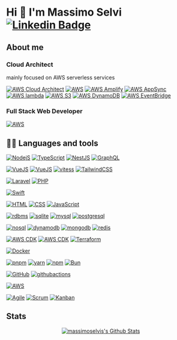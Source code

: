 # Hi 👋 I'm Massimo Selvi [![Linkedin Badge](https://img.shields.io/badge/-MassimoSelvi-blue?style=flat-square&logo=Linkedin&logoColor=white&link=https://www.linkedin.com/in/massimoselvi-2041a822b/)](https://www.linkedin.com/in/massimoselvi/)

## About me

### Cloud Architect

mainly focused on AWS serverless services

[![AWS Cloud Architect](https://img.shields.io/badge/AWS-Cloud_Architect-232F3E?style=flat&logo=xyflow&color=orange&logoColor=orange)](https://www.massimoselvi.com)
[![AWS](https://img.shields.io/badge/☁️-serverless-232F3E?style=flat&logo=amazon-aws&color=orange&logoColor=orange)](https://aws.amazon.com/serverless/?nc2=h_ql_prod_serv_s) [![AWS Amplify](https://img.shields.io/badge/AWS-Amplify-232F3E?style=flat&logo=basicattentiontoken&color=orange&logoColor=orange)](https:aws.amazon.com/amplify) [![AWS AppSync](https://img.shields.io/badge/AWS-AppSync-232F3E?style=flat&logo=graphql&color=orange&logoColor=orange)](https:aws.amazon.com/appsync) [![AWS lambda](https://img.shields.io/badge/AWS-lambda-232F3E?style=flat&logo=aegisauthenticator&color=orange&logoColor=orange)](https:aws.amazon.com/lambda) [![AWS S3](https://img.shields.io/badge/AWS-S3-232F3E?style=flat&logo=artifacthub&color=orange&logoColor=orange)](https:aws.amazon.com/s3) [![AWS DynamoDB](https://img.shields.io/badge/AWS-DynamoDB-232F3E?style=flat&logo=databricks&color=orange&logoColor=orange)](https:aws.amazon.com/dynamodb) [![AWS EventBridge](https://img.shields.io/badge/AWS-EventBridge-232F3E?style=flat&logo=singlestore&color=orange&logoColor=orange)](https:aws.amazon.com/eventbridge)

### Full Stack Web Developer

[![AWS](https://img.shields.io/badge/Full_Stack-web_developer-232F3E?style=flat&logo=semanticweb&color=blue&logoColor=blue)](https://www.massimoselvi.com)

## 👨‍💻 Languages and tools

[![NodejS](https://img.shields.io/badge/Node.js-43853D?style=flat&logo=node.js&logoColor=white)](#NodejS) [![TypeScript](https://img.shields.io/badge/typescript-%23323330.svg?&style=flat&logo=typescript)](#TypeScript) [![NestJS](https://img.shields.io/badge/NestJS-232F3E?style=flat&logo=nestjs&logoColor=red)](https://nestjs.com) [![GraphQL](https://img.shields.io/badge/GraphQL-232F3E?style=flat&logo=graphql&logoColor=purple)](https://graphql.com)

[![VueJS](https://shields.io/badge/vuejs-black?logo=vue.js&style=flat)](#VueJS) [![VueJS](https://shields.io/badge/Vite-black?logo=vite&style=flat)](#VueJS) [![vitess](https://img.shields.io/badge/vitesse-232F3E?style=flat&logo=vitess&logoColor=white)](https://vitesse.com) [![TailwindCSS](https://img.shields.io/badge/Tailwind_CSS-38B2AC?style=flat&logo=tailwind-css&logoColor=white)](#TailwindCSS)

[![Laravel](https://img.shields.io/badge/laravel-%23FF2D20.svg?&style=flat&logo=laravel&logoColor=white)](#Laravel) [![PHP](https://img.shields.io/badge/php-%23777BB4.svg?&style=flat&logo=php&logoColor=white)](#PHP)

[![Swift](https://img.shields.io/badge/Swift-232F3E?style=flat&logo=swift&logoColor=#F05138)](#Swift)

[![HTML](https://img.shields.io/badge/HTML5-E34F26?style=flat&logo=html5&logoColor=white)](#HTML) [![CSS](https://img.shields.io/badge/CSS-663399?style=flat&logo=CSS&logoColor=white)](#CSS) [![JavaScript](https://img.shields.io/badge/javascript-%23323330.svg?&style=flat&logo=javascript&logoColor=%23F7DF1E)](#JavaScript)

[![rdbms](https://img.shields.io/badge/RDBMS-232F3E?style=flat&logo=rdbms&logoColor=white)](https://rdbms.com) [![sqlite](https://img.shields.io/badge/sqlite-232F3E?style=flat&logo=sqlite&logoColor=white)](https://sqlite.com) [![mysql](https://img.shields.io/badge/mysql-232F3E?style=flat&logo=mysql&logoColor=white)](https://mysql.com) [![postgresql](https://img.shields.io/badge/postgresql-232F3E?style=flat&logo=postgresql&logoColor=white)](https://postgresql.com)

[![nosql](https://img.shields.io/badge/NOSQL-232F3E?style=flat&logo=nosql&logoColor=white)](https://nosql.com) [![dynamodb](https://img.shields.io/badge/dynamodb-232F3E?style=flat&logo=amazon-dynamodb&logoColor=white)](https://dynamodb.com) [![mongodb](https://img.shields.io/badge/mongodb-232F3E?style=flat&logo=mongodb&logoColor=white)](https://mongodb.com) [![redis](https://img.shields.io/badge/redis-232F3E?style=flat&logo=redis&logoColor=white)](https://nosql.com)

[![AWS CDK](https://img.shields.io/badge/AWS-CDK-232F3E?style=flat&logo=devbox&logoColor=white)](https://aws.amazon.com/cdk/) [![AWS CDK](https://img.shields.io/badge/AWS-CloudFormation-232F3E?style=flat&logo=aws&logoColor=white)](https://aws.amazon.com/cloudformation/) [![Terraform](https://img.shields.io/badge/Terraform-232F3E?style=flat&logo=terraform&logoColor=white)](https://terraform.io)

[![Docker](https://img.shields.io/badge/docker-%230db7ed.svg?&style=flat&logo=docker&logoColor=white)](#Docker)

[![pnpm](https://img.shields.io/badge/pnpm-232F3E?style=flat&logo=pnpm&logoColor=white)](https://pnpm.io) [![yarn](https://img.shields.io/badge/yarn-232F3E?style=flat&logo=yarn&logoColor=white)](https://yarnpkg.com) [![npm](https://img.shields.io/badge/npm-232F3E?style=flat&logo=npm&logoColor=white)](https://npmjs.com) [![Bun](https://img.shields.io/badge/Bun-232F3E?style=flat&logo=bun&logoColor=white)](https://bun.sh)

[![GitHub](https://img.shields.io/badge/GitHub-%23121011.svg?&style=flat&logo=github&logoColor=white)](#GitHub) [![githubactions](https://img.shields.io/badge/GitHub-actions-%2322A7F0.svg?&style=flat&logo=githubactions&logoColor=white)](#githubactions)

[![AWS](https://img.shields.io/badge/AWS-Landing_Zone-232F3E?style=flat&logo=easyeda&color=orange&logoColor=orange)](https://aws.amazon.com/)

[![Agile](https://img.shields.io/badge/agile-232F3E?style=flat&logo=xyflow&logoColor=white)](#Agile) [![Scrum](https://img.shields.io/badge/scrum-232F3E?style=flat&logo=spring_creators&logoColor=white)](#Scrum) [![Kanban](https://img.shields.io/badge/kanban-232F3E?style=flat&logo=trello&logoColor=white)](#Kanban)

<!--- [![Kotlin](https://img.shields.io/badge/Kotlin-232F3E?style=flat&logo=kotlin&logoColor=white)](#Kotlin) -->
<!--- [![Flutter](https://img.shields.io/badge/Flutter-232F3E?style=flat&logo=flutter&logoColor=white)](#Flutter) -->
<!--- [![Dart](https://img.shields.io/badge/Dart-232F3E?style=flat&logo=dart&logoColor=white)](#Dart) -->
<!--- [![Python](https://img.shields.io/badge/Python-232F3E?style=flat&logo=python&logoColor=white)](#Python) -->
<!--- [![Java](https://img.shields.io/badge/Java-232F3E?style=flat&logo=java&logoColor=white)](#Java) -->

## Stats

<p align="center">
  <!-- <a href="https://github.com/anuraghazra/github-readme-stats">
    <img title="🔥 Get streak stats for your profile at git.io/streak-stats" alt="massimoselvi's streak" src="https://github-readme-streak-stats.herokuapp.com/?user=massimoselvi&theme=black-ice&hide_border=true&stroke=0000&background=0D1117&ring=60D9FA&fire=60D9FA&currStreakLabel=60D9FA"/>
  </a> -->
  <a href="https://github.com/anuraghazra/github-readme-stats">
    <img alt="massimoselvis's Github Stats" src="https://github-readme-stats.vercel.app/api?username=massimoselvi&show_icons=true&count_private=true&theme=react&hide_border=true&bg_color=0D1117" />
  </a>

  <!-- [![Massimo's GitHub stats](https://github-readme-stats.vercel.app/api?username=massimoselvi&count_private=true&show_icons=true&theme=tokyonight)](https://github.com/anuraghazra/github-readme-stats) -->

  <!-- [![Top Langs](https://github-readme-stats.vercel.app/api/top-langs/?username=massimoselvi&langs_count=4&theme=tokyonight&layout=compact)](https://github.com/anuraghazra/github-readme-stats) -->
</p>

<!-- ## 📊 Contributions -->

<!-- <img alt="massimoselvi's Activity Graph" src="https://activity-graph.herokuapp.com/graph?username=massimoselvi&bg_color=0D1117&color=5BCDEC&line=5BCDEC&point=FFFFFF&hide_border=true" /> -->

<!-- [![italy](https://img.shields.io/badge/Made%20in-%F0%9F%87%AE%F0%9F%87%B9-red?style=flat-square)](https://img.shields.io/badge/Made%20in-%F0%9F%87%AE%F0%9F%87%B9-red?style=flat-square) -->
<!-- ![prs](https://img.shields.io/badge/dynamic/json?color=blueviolet&label=Merged%20PRs&query=total_count&url=https%3A%2F%2Fapi.github.com%2Fsearch%2Fissues%3Fq%3Dauthor%3Dmassimoselvi%2520type%3Apr%2520is%3Amerged) -->

<!-- [![forthebadge](https://forthebadge.com/images/badges/it-works-why.svg)](https://forthebadge.com) -->
<!-- [![forthebadge](https://forthebadge.com/images/badges/made-with-typescript.svg)](https://forthebadge.com) -->

<!-- Badges template - https://github.com/badges/shields -->
<!-- [![Starred repositories](https://img.shields.io/github/stars/massimoselvi?color=55960c&labelColor=488207&style=for-the-badge&logo=github&label=Stars)](https://github.com/massimoselvi?tab=**repositories**&sort=stargazers) [![LinkedIn](https://img.shields.io/badge/LinkedIn-0077B5?style=for-the-badge&logo=linkedin&logoColor=white)](https://www.linkedin.com/in/massimoselvi/) -->
